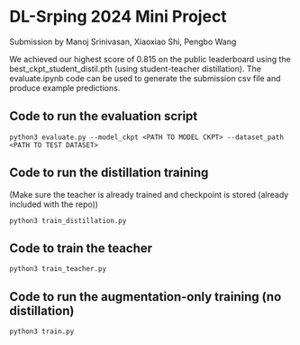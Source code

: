 # DL-Srping 2024 Mini Project #

Submission by Manoj Srinivasan, Xiaoxiao Shi, Pengbo Wang

We achieved our highest score of 0.815 on the public leaderboard using the best_ckpt_student_distil.pth (using student-teacher distillation). The evaluate.ipynb code can be used to generate the submission csv file and produce example predictions.

## Code to run the evaluation script

``` 
python3 evaluate.py --model_ckpt <PATH TO MODEL CKPT> --dataset_path <PATH TO TEST DATASET>
``` 

## Code to run the distillation training
(Make sure the teacher is already trained and checkpoint is stored (already included with the repo))
``` 
python3 train_distillation.py
``` 

## Code to train the teacher
``` 
python3 train_teacher.py
``` 

## Code to run the augmentation-only training (no distillation)
```
python3 train.py
```

